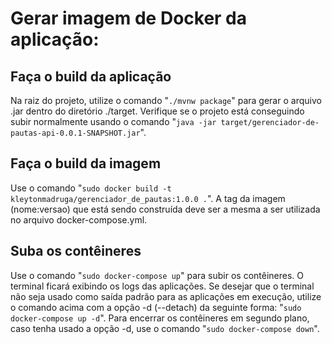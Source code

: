 # Gerar imagem de Docker da aplicação:

## Faça o build da aplicação
Na raiz do projeto, utilize o comando "`./mvnw package`" para gerar o arquivo .jar dentro do diretório ./target.
Verifique se o projeto está conseguindo subir normalmente usando o comando "`java -jar target/gerenciador-de-pautas-api-0.0.1-SNAPSHOT.jar`".

## Faça o build da imagem
Use o comando "`sudo docker build -t kleytonmadruga/gerenciador_de_pautas:1.0.0 .`".
A tag da imagem (nome:versao) que está sendo construída deve ser a mesma a ser utilizada no arquivo docker-compose.yml.

## Suba os contêineres
Use o comando "`sudo docker-compose up`" para subir os contêineres.
O terminal ficará exibindo os logs das aplicações. Se desejar que o terminal não seja usado como saída padrão para as aplicações em execução, utilize o comando acima com a opção -d (--detach) da seguinte forma: "`sudo docker-compose up -d`".
Para encerrar os contêineres em segundo plano, caso tenha usado a opção -d, use o comando "`sudo docker-compose down`".



